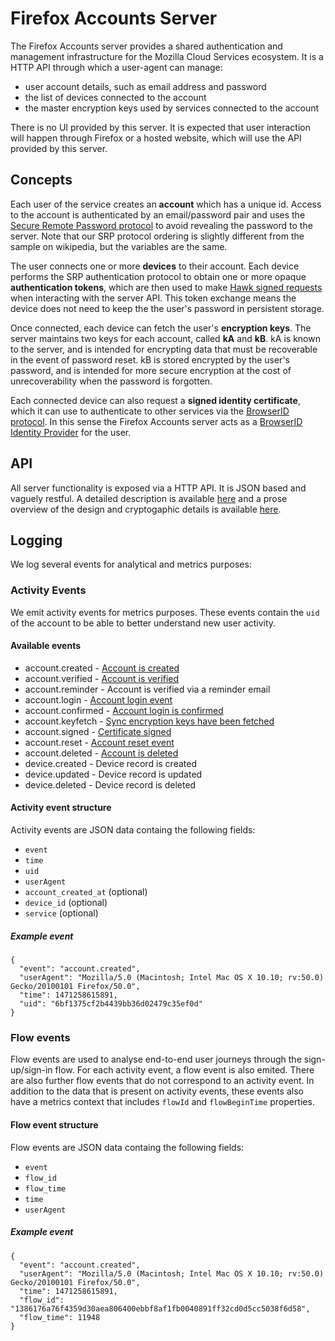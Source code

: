 Firefox Accounts Server
=======================

The Firefox Accounts server provides a shared authentication and management infrastructure for the Mozilla Cloud Services ecosystem.  It is a HTTP API through which a user-agent can manage:

* user account details, such as email address and password
* the list of devices connected to the account
* the master encryption keys used by services connected to the account

There is no UI provided by this server.  It is expected that user interaction will happen through Firefox or a hosted website, which will use the API provided by this server.


## Concepts

Each user of the service creates an **account** which has a unique id.  Access to the account is authenticated by an email/password pair and uses the [Secure Remote Password protocol](https://en.wikipedia.org/wiki/Secure_Remote_Password_protocol) to avoid revealing the password to the server.  Note that our SRP protocol ordering is slightly different from the sample on wikipedia, but the variables are the same.

The user connects one or more **devices** to their account.  Each device performs the SRP authentication protocol to obtain one or more opaque **authentication tokens**, which are then used to make [Hawk signed requests](https://github.com/hueniverse/hawk/) when interacting with the server API.  This token exchange means the device does not need to keep the the user's password in persistent storage.

Once connected, each device can fetch the user's **encryption keys**.  The server maintains two keys for each account, called **kA** and **kB**.  kA is known to the server, and is intended for encrypting data that must be recoverable in the event of password reset.  kB is stored encrypted by the user's password, and is intended for more secure encryption at the cost of unrecoverability when the password is forgotten.

Each connected device can also request a **signed identity certificate**, which it can use to authenticate to other services via the [BrowserID protocol](https://login.persona.org/).  In this sense the Firefox Accounts server acts as a [BrowserID Identity Provider](https://developer.mozilla.org/en-US/Persona/Identity_Provider_Overview) for the user.


## API

All server functionality is exposed via a HTTP API.  It is JSON based and vaguely restful.  A detailed description is available [here](./api.md) and a prose overview of the design and cryptogaphic details is available [here](https://wiki.mozilla.org/Identity/AttachedServices/KeyServerProtocol).


## Logging

We log several events for analytical and metrics purposes:

### Activity Events

We emit activity events for metrics purposes.
These events contain the `uid` of the account to be able to better understand new user activity.

#### Available events

* account.created - [Account is created](api.md#post-v1accountcreate)
* account.verified - [Account is verified](api.md#post-v1recovery_emailverify_code)
* account.reminder - Account is verified via a reminder email
* account.login - [Account login event](api.md#post-v1accountlogin)
* account.confirmed - [Account login is confirmed](api.md#post-v1recovery_emailverify_code)
* account.keyfetch - [Sync encryption keys have been fetched](api.md#get-v1accountkeys)
* account.signed - [Certificate signed](api.md#post-v1certificatesign)
* account.reset - [Account reset event](api.md#post-v1accountreset)
* account.deleted - [Account is deleted](api.md#post-v1accountdestroy)
* device.created - Device record is created
* device.updated - Device record is updated
* device.deleted - Device record is deleted

#### Activity event structure

Activity events are JSON data
containg the following fields:

* `event`
* `time`
* `uid`
* `userAgent`
* `account_created_at` (optional)
* `device_id` (optional)
* `service` (optional)

##### Example event

```
{
  "event": "account.created",
  "userAgent": "Mozilla/5.0 (Macintosh; Intel Mac OS X 10.10; rv:50.0) Gecko/20100101 Firefox/50.0",
  "time": 1471258615891,
  "uid": "6bf1375cf2b4439bb36d02479c35ef0d"
}
```

### Flow events

Flow events are used to analyse
end-to-end user journeys
through the sign-up/sign-in flow.
For each activity event,
a flow event is also emited.
There are also further flow events
that do not correspond to an activity event.
In addition to the data that is present on activity events,
these events also have a metrics context
that includes `flowId` and  `flowBeginTime` properties.

#### Flow event structure

Flow events are JSON data
containg the following fields:

* `event`
* `flow_id`
* `flow_time`
* `time`
* `userAgent`

##### Example event

```
{
  "event": "account.created",
  "userAgent": "Mozilla/5.0 (Macintosh; Intel Mac OS X 10.10; rv:50.0) Gecko/20100101 Firefox/50.0",
  "time": 1471258615891,
  "flow_id": "1386176a76f4359d30aea806400ebbf8af1fb0040891ff32cd0d5cc5038f6d58",
  "flow_time": 11948
}
```

